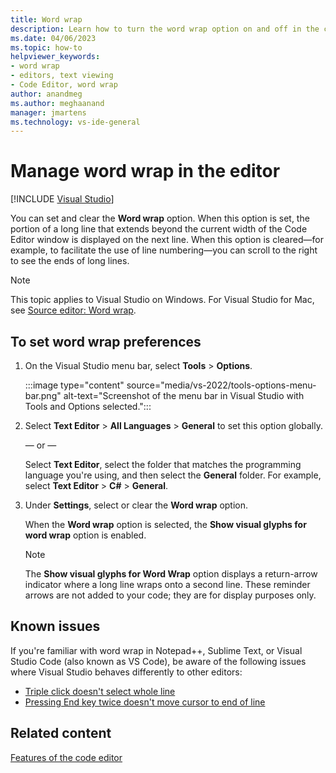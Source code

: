 ```yaml
---
title: Word wrap
description: Learn how to turn the word wrap option on and off in the code editor.
ms.date: 04/06/2023
ms.topic: how-to
helpviewer_keywords:
- word wrap
- editors, text viewing
- Code Editor, word wrap
author: anandmeg
ms.author: meghaanand
manager: jmartens
ms.technology: vs-ide-general
---
```

# Manage word wrap in the editor

 [!INCLUDE [Visual Studio](~/includes/applies-to-version/vs-windows-only.md)]

You can set and clear the **Word wrap** option. When this option is set, the portion of a long line that extends beyond the current width of the Code Editor window is displayed on the next line. When this option is cleared&mdash;for example, to facilitate the use of line numbering&mdash;you can scroll to the right to see the ends of long lines.

> [!NOTE]
> This topic applies to Visual Studio on Windows. For Visual Studio for Mac, see [Source editor: Word wrap](/visualstudio/mac/source-editor#word-wrap).

## To set word wrap preferences

1. On the Visual Studio menu bar, select **Tools** > **Options**.

    :::image type="content" source="media/vs-2022/tools-options-menu-bar.png" alt-text="Screenshot of the menu bar in Visual Studio with Tools and Options selected.":::

1. Select **Text Editor** > **All Languages** > **General** to set this option globally.

     — or —

     Select **Text Editor**, select the folder that matches the programming language you're using, and then select the **General** folder. For example, select **Text Editor** > **C#** > **General**.

1. Under **Settings**, select or clear the **Word wrap** option.

     When the **Word wrap** option is selected, the **Show visual glyphs for word wrap** option is enabled.

    > [!NOTE]
    > The **Show visual glyphs for Word Wrap** option displays a return-arrow indicator where a long line wraps onto a second line. These reminder arrows are not added to your code; they are for display purposes only.

## Known issues

If you're familiar with word wrap in Notepad++, Sublime Text, or Visual Studio Code (also known as VS Code), be aware of the following issues where Visual Studio behaves differently to other editors:

* [Triple click doesn't select whole line](https://developercommunity.visualstudio.com/t/fix-known-issues-in-word-wrap/351760)
* [Pressing End key twice doesn't move cursor to end of line](https://developercommunity.visualstudio.com/t/fix-known-issues-in-word-wrap/351760)

## Related content

[Features of the code editor](../writing-code-in-the-code-and-text-editor.md)